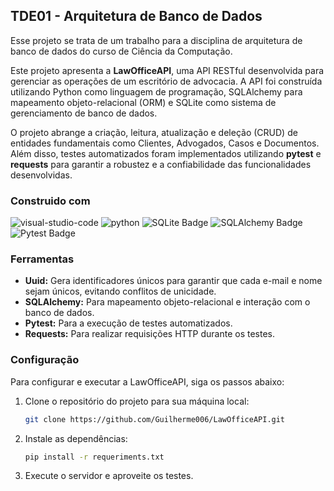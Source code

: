 ## TDE01 - Arquitetura de Banco de Dados

Esse projeto se trata de um trabalho para a disciplina de arquitetura de banco de dados do curso de Ciência da Computação. 

Este projeto apresenta a **LawOfficeAPI**, uma API RESTful desenvolvida para gerenciar as operações de um escritório de advocacia. A API foi construída utilizando Python como linguagem de programação, SQLAlchemy para mapeamento objeto-relacional (ORM) e SQLite como sistema de gerenciamento de banco de dados. 

O projeto abrange a criação, leitura, atualização e deleção (CRUD) de entidades fundamentais como Clientes, Advogados, Casos e Documentos. Além disso, testes automatizados foram implementados utilizando **pytest** e **requests** para garantir a robustez e a confiabilidade das funcionalidades desenvolvidas. 

### Construido com

![visual-studio-code]
![python]
![SQLite Badge]
![SQLAlchemy Badge]
![Pytest Badge]

### Ferramentas

- **Uuid:** Gera identificadores únicos para garantir que cada e-mail e nome sejam únicos, evitando conflitos de unicidade.
- **SQLAlchemy:** Para mapeamento objeto-relacional e interação com o banco de dados.
- **Pytest:** Para a execução de testes automatizados.
- **Requests:** Para realizar requisições HTTP durante os testes.

### Configuração

Para configurar e executar a LawOfficeAPI, siga os passos abaixo:

1. Clone o repositório do projeto para sua máquina local:

   ```sh
   git clone https://github.com/Guilherme006/LawOfficeAPI.git
   ```

2. Instale as dependências:

   ```sh
   pip install -r requeriments.txt
   ```

3. Execute o servidor e aproveite os testes.


<!-- Badges -->
[visual-studio-code]: https://img.shields.io/badge/Visual%20Studio%20Code-007ACC?logo=visualstudiocode&logoColor=fff&style=for-the-badge
[python]: https://img.shields.io/badge/Python-3776AB?logo=python&logoColor=fff&style=for-the-badge
[SQLite Badge]: https://img.shields.io/badge/SQLite-003B57?logo=sqlite&logoColor=fff&style=for-the-badge
[SQLAlchemy Badge]: https://img.shields.io/badge/SQLAlchemy-D71F00?logo=sqlalchemy&logoColor=fff&style=flat-badge
[Pytest Badge]: https://img.shields.io/badge/Pytest-0A9EDC?logo=pytest&logoColor=fff&style=flat-badge
